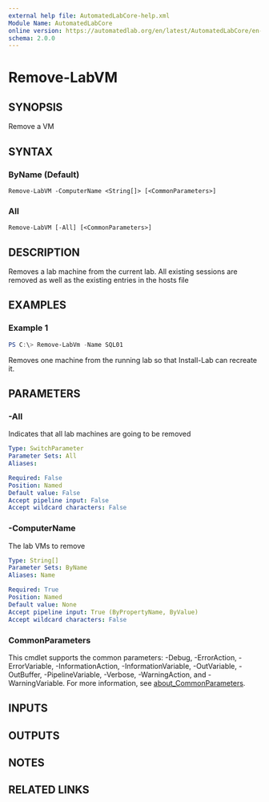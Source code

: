 ```yaml
---
external help file: AutomatedLabCore-help.xml
Module Name: AutomatedLabCore
online version: https://automatedlab.org/en/latest/AutomatedLabCore/en-us/Remove-LabVM
schema: 2.0.0
---
```


# Remove-LabVM

## SYNOPSIS
Remove a VM

## SYNTAX

### ByName (Default)
```
Remove-LabVM -ComputerName <String[]> [<CommonParameters>]
```

### All
```
Remove-LabVM [-All] [<CommonParameters>]
```

## DESCRIPTION
Removes a lab machine from the current lab.
All existing sessions are removed as well as the existing entries in the hosts file

## EXAMPLES

### Example 1
```powershell
PS C:\> Remove-LabVm -Name SQL01
```

Removes one machine from the running lab so that Install-Lab can recreate it.

## PARAMETERS

### -All
Indicates that all lab machines are going to be removed

```yaml
Type: SwitchParameter
Parameter Sets: All
Aliases:

Required: False
Position: Named
Default value: False
Accept pipeline input: False
Accept wildcard characters: False
```

### -ComputerName
The lab VMs to remove

```yaml
Type: String[]
Parameter Sets: ByName
Aliases: Name

Required: True
Position: Named
Default value: None
Accept pipeline input: True (ByPropertyName, ByValue)
Accept wildcard characters: False
```

### CommonParameters
This cmdlet supports the common parameters: -Debug, -ErrorAction, -ErrorVariable, -InformationAction, -InformationVariable, -OutVariable, -OutBuffer, -PipelineVariable, -Verbose, -WarningAction, and -WarningVariable. For more information, see [about_CommonParameters](http://go.microsoft.com/fwlink/?LinkID=113216).

## INPUTS

## OUTPUTS

## NOTES

## RELATED LINKS

